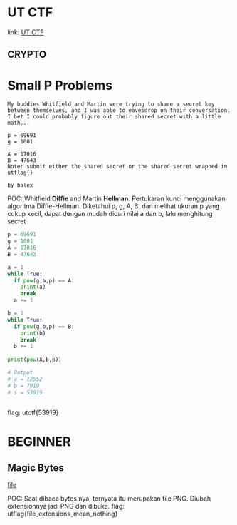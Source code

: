 # UT CTF
link: [UT CTF](https://utctf.live/challenges)

## CRYPTO
# Small P Problems
```
My buddies Whitfield and Martin were trying to share a secret key between themselves, and I was able to eavesdrop on their conversation. I bet I could probably figure out their shared secret with a little math...

p = 69691
g = 1001

A = 17016
B = 47643
Note: submit either the shared secret or the shared secret wrapped in utflag{}

by balex
```
POC:
Whitfield **Diffie** and Martin **Hellman**. Pertukaran kunci menggunakan algoritma Diffie-Hellman. Diketahui p, g, A, B, dan melihat ukuran p yang cukup kecil, dapat dengan mudah dicari nilai a dan b, lalu menghitung secret
```python
p = 69691
g = 1001
A = 17016
B = 47643

a = 1
while True:
  if pow(g,a,p) == A:
    print(a)
    break
  a += 1

b = 1
while True:
  if pow(g,b,p) == B:
    print(b)
    break
  b += 1
  
print(pow(A,b,p))

# Output
# a = 12552
# b = 7919
# s = 53919
 
```
flag: utctf{53919}

# BEGINNER
## Magic Bytes
[file](https://utctf.live/files/3054ebb30380d6306f5c0dcd865fba03/out.txt?token=eyJ1c2VyX2lkIjo1MDQsInRlYW1faWQiOjE2NiwiZmlsZV9pZCI6NDB9.YEw6zA.rkXzBKFVt9kHmTzI0pk5rJ5YOBI)

POC:
Saat dibaca bytes nya, ternyata itu merupakan file PNG. Diubah extensionnya jadi PNG dan dibuka.
flag: utflag{file_extensions_mean_nothing}
